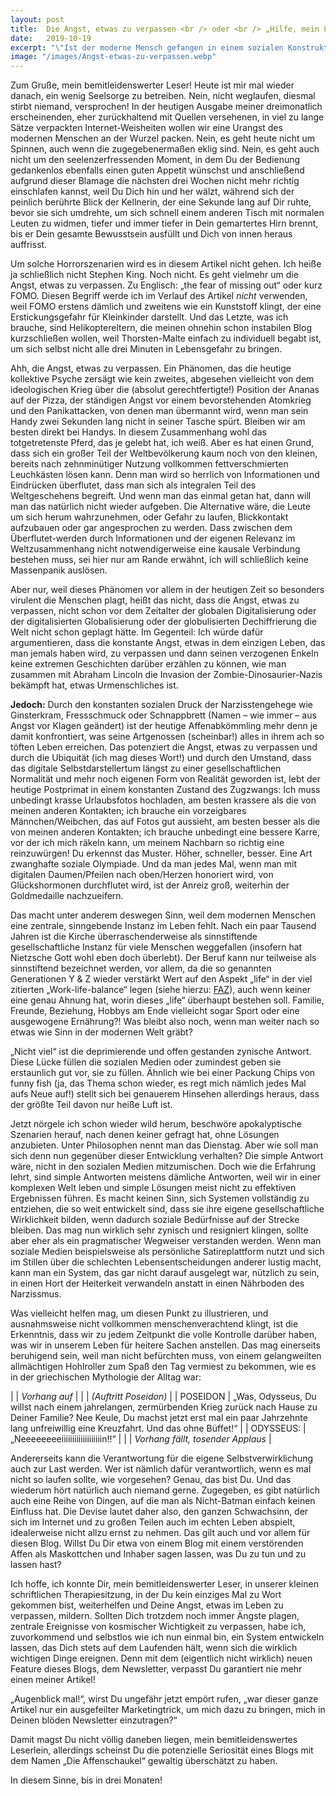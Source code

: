 ```yaml
---
layout: post
title:  Die Angst, etwas zu verpassen <br /> oder <br /> „Hilfe, mein Leben ist uninteressant!“
date:   2019-10-19
excerpt: "\"Ist der moderne Mensch gefangen in einem sozialen Konstrukt, das ihn nachgerade dazu zwingt, sein Leben interessant – oder zumindest nach Maßgabe der Gesellschaft interessant – zu gestalten?\" -  \"Keine Ahnung, ich mach‘ hier nur ein Praktikum.\""
image: "/images/Angst-etwas-zu-verpassen.webp"
---
```

Zum Gruße, mein bemitleidenswerter Leser! Heute ist mir mal wieder danach, ein wenig Seelsorge zu betreiben. Nein, nicht weglaufen, diesmal stirbt niemand, versprochen! In der heutigen Ausgabe meiner dreimonatlich erscheinenden, eher zurückhaltend mit Quellen versehenen, in viel zu lange Sätze verpackten Internet-Weisheiten wollen wir eine Urangst des modernen Menschen an der Wurzel packen. Nein, es geht heute nicht um Spinnen, auch wenn die zugegebenermaßen eklig sind. Nein, es geht auch nicht um den seelenzerfressenden Moment, in dem Du der Bedienung gedankenlos ebenfalls einen guten Appetit wünschst und anschließend aufgrund dieser Blamage die nächsten drei Wochen nicht mehr richtig einschlafen kannst, weil Du Dich hin und her wälzt, während sich der peinlich berührte Blick der Kellnerin, der eine Sekunde lang auf Dir ruhte, bevor sie sich umdrehte, um sich schnell einem anderen Tisch mit normalen Leuten zu widmen, tiefer und immer tiefer in Dein gemartertes Hirn brennt, bis er Dein gesamte Bewusstsein ausfüllt und Dich von innen heraus auffrisst.

Um solche Horrorszenarien wird es in diesem Artikel nicht gehen. Ich heiße ja schließlich nicht Stephen King. Noch nicht. Es geht vielmehr um die Angst, etwas zu verpassen. Zu Englisch: „the fear of missing out“ oder kurz FOMO. Diesen Begriff werde ich im Verlauf des Artikel *nicht* verwenden, weil FOMO erstens dämlich und zweitens wie ein Kunststoff klingt, der eine Erstickungsgefahr für Kleinkinder darstellt. Und das Letzte, was ich brauche, sind Helikoptereltern, die meinen ohnehin schon instabilen Blog kurzschließen wollen, weil Thorsten-Malte einfach zu individuell begabt ist, um sich selbst nicht alle drei Minuten in Lebensgefahr zu bringen.

Ahh, die Angst, etwas zu verpassen. Ein Phänomen, das die heutige kollektive Psyche zersägt wie kein zweites, abgesehen vielleicht von dem ideologischen Krieg über die (absolut gerechtfertigte!) Position der Ananas auf der Pizza, der ständigen Angst vor einem bevorstehenden Atomkrieg und den Panikattacken, von denen man übermannt wird, wenn man sein Handy zwei Sekunden lang nicht in seiner Tasche spürt. Bleiben wir am besten direkt bei Handys. In diesem Zusammenhang wohl das totgetretenste Pferd, das je gelebt hat, ich weiß. Aber es hat einen Grund, dass sich ein großer Teil der Weltbevölkerung kaum noch von den kleinen, bereits nach zehnminütiger Nutzung vollkommen fettverschmierten Leuchkästen lösen kann. Denn man wird so herrlich von Informationen und Eindrücken überflutet, dass man sich als integralen Teil des Weltgeschehens begreift. Und wenn man das einmal getan hat, dann will man das natürlich nicht wieder aufgeben. Die Alternative wäre, die Leute um sich herum wahrzunehmen, oder Gefahr zu laufen, Blickkontakt aufzubauen oder gar angesprochen zu werden. Dass zwischen dem Überflutet-werden durch Informationen und der eigenen Relevanz im Weltzusammenhang nicht notwendigerweise eine kausale Verbindung bestehen muss, sei hier nur am Rande erwähnt, ich will schließlich keine Massenpanik auslösen.

Aber nur, weil dieses Phänomen vor allem in der heutigen Zeit so besonders virulent die Menschen plagt, heißt das nicht, dass die Angst, etwas zu verpassen, nicht schon vor dem Zeitalter der globalen Digitalisierung oder der digitalisierten Globalisierung oder der globulisierten Dechiffrierung die Welt nicht schon geplagt hätte. Im Gegenteil: Ich würde dafür argumentieren, dass die konstante Angst, etwas in dem einzigen Leben, das man jemals haben wird, zu verpassen und dann seinen verzogenen Enkeln keine extremen Geschichten darüber erzählen zu können, wie man zusammen mit Abraham Lincoln die Invasion der Zombie-Dinosaurier-Nazis bekämpft hat, etwas Urmenschliches ist.

**Jedoch:** Durch den konstanten sozialen Druck der Narzisstengehege wie Ginsterkram, Fressschmuck oder Schnappbrett (Namen – wie immer – aus Angst vor Klagen geändert) ist der heutige Affenabkömmling mehr denn je damit konfrontiert, was seine Artgenossen (scheinbar!) alles in ihrem ach so töften Leben erreichen. Das potenziert die Angst, etwas zu verpassen und durch die Ubiquität (ich mag dieses Wort!) und durch den Umstand, dass das digitale Selbstdarstellertum längst zu einer gesellschaftlichen Normalität und mehr noch eigenen Form von Realität geworden ist, lebt der heutige Postprimat in einem konstanten Zustand des Zugzwangs: Ich muss unbedingt krasse Urlaubsfotos hochladen, am besten krassere als die von meinen anderen Kontakten; ich brauche ein vorzeigbares Männchen/Weibchen, das auf Fotos gut aussieht, am besten besser als die von meinen anderen Kontakten; ich brauche unbedingt eine bessere Karre, vor der ich mich räkeln kann, um meinem Nachbarn so richtig eine reinzuwürgen! Du erkennst das Muster. Höher, schneller, besser. Eine Art zwanghafte soziale Olympiade. Und da man jedes Mal, wenn man mit digitalen Daumen/Pfeilen nach oben/Herzen honoriert wird, von Glückshormonen durchflutet wird, ist der Anreiz groß, weiterhin der Goldmedaille nachzueifern.

Das macht unter anderem deswegen Sinn, weil dem modernen Menschen eine zentrale, sinngebende Instanz im Leben fehlt. Nach ein paar Tausend Jahren ist die Kirche überraschenderweise als sinnstiftende gesellschaftliche Instanz für viele Menschen weggefallen (insofern hat Nietzsche Gott wohl eben doch überlebt). Der Beruf kann nur teilweise als sinnstiftend bezeichnet werden, vor allem, da die so genannten Generationen Y & Z wieder verstärkt Wert auf den Aspekt „life“ in der viel zitierten „Work-life-balance“ legen (siehe hierzu: [FAZ](https://www.faz.net/aktuell/wirtschaft/work-life-balance-generation-weichei-12002680.html)), auch wenn keiner eine genau Ahnung hat, worin dieses „life“ überhaupt bestehen soll. Familie, Freunde, Beziehung, Hobbys am Ende vielleicht sogar Sport oder eine ausgewogene Ernährung?! Was bleibt also noch, wenn man weiter nach so etwas wie Sinn in der modernen Welt gräbt?

„Nicht viel“ ist die deprimierende und offen gestanden zynische Antwort. Diese Lücke füllen die sozialen Medien oder zumindest geben sie erstaunlich gut vor, sie zu füllen. Ähnlich wie bei einer Packung Chips von funny fish (ja, das Thema schon wieder, es regt mich nämlich jedes Mal aufs Neue auf!) stellt sich bei genauerem Hinsehen allerdings heraus, dass der größte Teil davon nur heiße Luft ist.

Jetzt nörgele ich schon wieder wild herum, beschwöre apokalyptische Szenarien herauf, nach denen keiner gefragt hat, ohne Lösungen anzubieten. Unter Philosophen nennt man das Dienstag. Aber wie soll man sich denn nun gegenüber dieser Entwicklung verhalten? Die simple Antwort wäre, nicht in den sozialen Medien mitzumischen. Doch wie die Erfahrung lehrt, sind simple Antworten meistens dämliche Antworten, weil wir in einer komplexen Welt leben und simple Lösungen meist nicht zu effektiven Ergebnissen führen. Es macht keinen Sinn, sich Systemen vollständig zu entziehen, die so weit entwickelt sind, dass sie ihre eigene gesellschaftliche Wirklichkeit bilden, wenn dadurch soziale Bedürfnisse auf der Strecke bleiben. Das mag nun wirklich sehr zynisch und resigniert klingen, sollte aber eher als ein pragmatischer Wegweiser verstanden werden. Wenn man soziale Medien beispielsweise als persönliche Satireplattform nutzt und sich im Stillen über die schlechten Lebensentscheidungen anderer lustig macht, kann man ein System, das gar nicht darauf ausgelegt war, nützlich zu sein, in einen Hort der Heiterkeit verwandeln anstatt in einen Nährboden des Narzissmus.

Was vielleicht helfen mag, um diesen Punkt zu illustrieren, und ausnahmsweise nicht vollkommen menschenverachtend klingt, ist die Erkenntnis, dass wir zu jedem Zeitpunkt die volle Kontrolle darüber haben, was wir in unserem Leben für heitere Sachen anstellen. Das mag einerseits beruhigend sein, weil man nicht befürchten muss, von einem gelangweilten allmächtigen Hohlroller zum Spaß den Tag vermiest zu bekommen, wie es in der griechischen Mythologie der Alltag war:

| | *Vorhang auf* |
| | *(Auftritt Poseidon)* |
| POSEIDON | „Was, Odysseus, Du willst nach einem jahrelangen, zermürbenden Krieg zurück nach Hause zu Deiner Familie? Nee Keule, Du machst jetzt erst mal ein paar Jahrzehnte lang unfreiwillig eine Kreuzfahrt. Und das ohne Büffet!“ |
| ODYSSEUS: | „Neeeeeeeeiiiiiiiiiiiiiiiiiiin!!“ |
| | *Vorhang fällt, tosender Applaus* |

Andererseits kann die Verantwortung für die eigene Selbstverwirklichung auch zur Last werden. Wer ist nämlich dafür verantwortlich, wenn es mal nicht so laufen sollte, wie vorgesehen? Genau, das bist Du. Und das wiederum hört natürlich auch niemand gerne. Zugegeben, es gibt natürlich auch eine Reihe von Dingen, auf die man als Nicht-Batman einfach keinen Einfluss hat. Die Devise lautet daher also, den ganzen Schwachsinn, der sich im Internet und zu großen Teilen auch im echten Leben abspielt, idealerweise nicht allzu ernst zu nehmen. Das gilt auch und vor allem für diesen Blog. Willst Du Dir etwa von einem Blog mit einem verstörenden Affen als Maskottchen und Inhaber sagen lassen, was Du zu tun und zu lassen hast?

Ich hoffe, ich konnte Dir, mein bemitleidenswerter Leser, in unserer kleinen schriftlichen Therapiesitzung, in der Du kein einziges Mal zu Wort gekommen bist, weiterhelfen und Deine Angst, etwas im Leben zu verpassen, mildern. Sollten Dich trotzdem noch immer Ängste plagen, zentrale Ereignisse von kosmischer Wichtigkeit zu verpassen, habe ich, zuvorkommend und selbstlos wie ich nun einmal bin, ein System entwickeln lassen, das Dich stets auf dem Laufenden hält, wenn sich die wirklich wichtigen Dinge ereignen. Denn mit dem (eigentlich nicht wirklich) neuen Feature dieses Blogs, dem Newsletter, verpasst Du garantiert nie mehr einen meiner Artikel!

„Augenblick mal!“, wirst Du ungefähr jetzt empört rufen, „war dieser ganze Artikel nur ein ausgefeilter Marketingtrick, um mich dazu zu bringen, mich in Deinen blöden Newsletter einzutragen?“

Damit magst Du nicht völlig daneben liegen, mein bemitleidenswertes Leserlein, allerdings scheinst Du die potenzielle Seriosität eines Blogs mit dem Namen „Die Affenschaukel“ gewaltig überschätzt zu haben.

In diesem Sinne, bis in drei Monaten!
